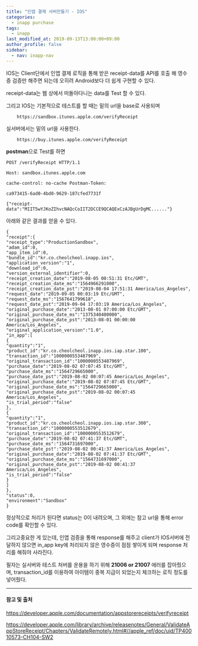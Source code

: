 ```yaml
---
title: "인앱 결제 서버만들기 - IOS"
categories: 
  - inapp purchase
tags:
  - inapp
last_modified_at: 2019-09-13T13:00:00+09:00
author_profile: false
sidebar:
  - nav: inapp-nav
---
```

 

IOS는 Client단에서 인앱 결제 로직을 통해 받은 receipt-data를 API를 호출 해 영수증 검증만 해주면 되는데 오히려 Android보다 더 쉽게 구현할 수 있다.

 
receipt-data는 웹 상에서 떠돌아다니는 data를 Test 할 수 있다.

그리고 IOS는 기본적으로 테스트를 할 때는 밑의 url을 base로 사용되며

        https://sandbox.itunes.apple.com/verifyReceipt 

실서버에서는 밑의 url을 사용한다.

        https://buy.itunes.apple.com/verifyReceipt


**postman**으로 Test를 하면 

    POST /verifyReceipt HTTP/1.1 
    
    Host: sandbox.itunes.apple.com 
    
    cache-control: no-cache Postman-Token: 
    
    ca973415-6ad0-4bd0-9629-187cfed7731f
    
    {"receipt-data":"MIIT5wYJKoZIhvcNAQcCoIIT2DCCE9QCAQExCzAJBgUrDgMC......"}

아래와 같은 결과를 얻을 수 있다.

    {
    "receipt":{
    "receipt_type":"ProductionSandbox",
    "adam_id":0,
    "app_item_id":0,
    "bundle_id":"kr.co.cheolcheol.inapp.ios",
    "application_version":"1",
    "download_id":0,
    "version_external_identifier":0,
    "receipt_creation_date":"2019-08-05 00:51:31 Etc/GMT",
    "receipt_creation_date_ms":"1564966291000",
    "receipt_creation_date_pst":"2019-08-04 17:51:31 America/Los_Angeles",
    "request_date":"2019-09-05 00:03:19 Etc/GMT",
    "request_date_ms":"1567641799618",
    "request_date_pst":"2019-09-04 17:03:19 America/Los_Angeles",
    "original_purchase_date":"2013-08-01 07:00:00 Etc/GMT",
    "original_purchase_date_ms":"1375340400000",
    "original_purchase_date_pst":"2013-08-01 00:00:00 America/Los_Angeles",
    "original_application_version":"1.0",
    "in_app":[
    {
    "quantity":"1",
    "product_id":"kr.co.cheolcheol.inapp.ios.iap.star.100",
    "transaction_id":"1000000553487969",
    "original_transaction_id":"1000000553487969",
    "purchase_date":"2019-08-02 07:07:45 Etc/GMT",
    "purchase_date_ms":"1564729665000",
    "purchase_date_pst":"2019-08-02 00:07:45 America/Los_Angeles",
    "original_purchase_date":"2019-08-02 07:07:45 Etc/GMT",
    "original_purchase_date_ms":"1564729665000",
    "original_purchase_date_pst":"2019-08-02 00:07:45 America/Los_Angeles",
    "is_trial_period":"false"
    },
    {
    "quantity":"1",
    "product_id":"kr.co.cheolcheol.inapp.ios.iap.star.300",
    "transaction_id":"1000000553512679",
    "original_transaction_id":"1000000553512679",
    "purchase_date":"2019-08-02 07:41:37 Etc/GMT",
    "purchase_date_ms":"1564731697000",
    "purchase_date_pst":"2019-08-02 00:41:37 America/Los_Angeles",
    "original_purchase_date":"2019-08-02 07:41:37 Etc/GMT",
    "original_purchase_date_ms":"1564731697000",
    "original_purchase_date_pst":"2019-08-02 00:41:37 America/Los_Angeles",
    "is_trial_period":"false"
    }
    ]
    },
    "status":0,
    "environment":"Sandbox"
    }


정상적으로 처리가 된다면 status는 0이 내려오며, 그 외에는 참고 url을 통해 error code를 확인할 수 있다.

그리고중요한 게 있는데, 인앱 검증을 통해 response를 해주고 client가 IOS서버에 전달하지 않으면 in_app key에  처리되지 않은 영수증이 점점 쌓이게 되며 response 처리를 해줘야 사라진다.

필자는 실서버와 테스트 처버를 운용을 하기 위해 **21006 or 21007** 에러를 잡아줬으며, transaction_id를 이용하여 아이템이 중복 지급이 되었는지 체크하는 로직 정도를 넣어줬다.

---
#### 참고 및 출처

https://developer.apple.com/documentation/appstorereceipts/verifyreceipt

https://developer.apple.com/library/archive/releasenotes/General/ValidateAppStoreReceipt/Chapters/ValidateRemotely.html#//apple_ref/doc/uid/TP40010573-CH104-SW2﻿